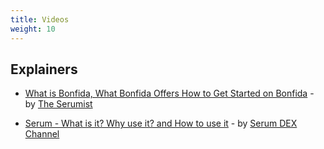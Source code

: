 ```yaml
---
title: Videos
weight: 10
---
```


## Explainers

- [What is Bonfida, What Bonfida Offers How to Get Started on Bonfida](https://www.youtube.com/watch?v=tAbHRHJo1To) - by [The Serumist](https://www.youtube.com/channel/UCpX4N04kqZRrubavn113jUA?pbjreload=102)

- [Serum - What is it? Why use it? and How to use it](https://www.youtube.com/watch?v=opg_4d2u828) - by [Serum DEX Channel](https://www.youtube.com/channel/UCpX4N04kqZRrubavn113jUA?pbjreload=102)
